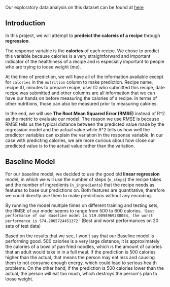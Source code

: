 <title> Predicting Calories Using Tags and Other Attributes</title>

Our exploratory data analysis on this dataset can be found at <a href="https://diling69.github.io/General_Study_on_Food_Recipe/">here</a>

## Introduction

In this project, we will attempt to **predeict the caloreis of a recipe** through **regression**. 

The response variable is the **calories** of each recipe. We chose to predict this variable because calories is a very straightforward and important indicator of the healthiness of a recipe and is especially important to people who are trying to loose weight (me). 

At the time of prediction, we will have all of the information available except for `calories` in the `nutrition` column to make prediction. Recipe name, recipe ID, minutes to prepare recipe, user ID who submitted this recipe, date recipe was submitted and other columns are all information that we can have our hands on before measuring the calories of a recipe. In terms of other nutritions, those can also be measured prior to measuring calories. 

In the end, we will use **The Root Mean Squared Error (RMSE)** instead of R^2 as the metric to evaluate our model. The reason we use RMSE is because RMSE tells us the typical distance between the predicted value made by the regression model and the actual value while R^2 tells us how well the predictor variables can explain the variation in the response variable. In our case with predicting calories, we are more curious about how close our predicted value is to the actual value rather than the variation. 


## Baseline Model

For our baseline model, we decided to use the good old **linear regression** model, in which we will use the number of steps (`n_steps`) the recipe takes and the number of ingredients (`n_ingredients`)  that the recipe needs as features to base our predictions on. Both features are quantitative, therefore we could directly use them to make predictions without any encoding. 

By running the model multiple times on different training and testing sets, the RMSE of our model seems to range from 500 to 600 calories. 
`'Best performance of our Baseline model is 519.0098969288084, the worst performance is 574.2065724451372'`
(Best and worst performances on 20 sets of test data)

Based on the results that we see, I won't say that our Baseline model is performing good. 500 calories is a very large distance, it is approximately the calories of a bowl of pan fried noodles, which is the amount of calories that an adult would take in in a full meal. If the prediction is 500 calories higher than the actual, that means the person may eat less and causing them to not consume enough energy, which could lead to serious health problems. On the other hand, if the prediction is 500 calories lower than the actual, the person will eat too much, which destroys the person's plan to loose weight.